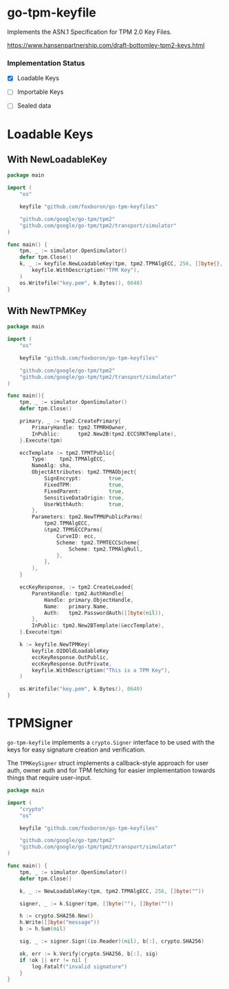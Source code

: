 go-tpm-keyfile
==============

Implements the ASN.1 Specification for TPM 2.0 Key Files.

https://www.hansenpartnership.com/draft-bottomley-tpm2-keys.html


### Implementation Status

- [x] Loadable Keys
- [ ] Importable Keys
- [ ] Sealed data


# Loadable Keys

## With NewLoadableKey

```go
package main

import (
	"os"

	keyfile "github.com/foxboron/go-tpm-keyfiles"

	"github.com/google/go-tpm/tpm2"
	"github.com/google/go-tpm/tpm2/transport/simulator"
)

func main() {
	tpm, _ := simulator.OpenSimulator()
	defer tpm.Close()
	k, _ := keyfile.NewLoadableKey(tpm, tpm2.TPMAlgECC, 256, []byte{},
		keyfile.WithDescription("TPM Key"),
	)
	os.Writefile("key.pem", k.Bytes(), 0640)
}
```

## With NewTPMKey

```go
package main

import (
	"os"

	keyfile "github.com/foxboron/go-tpm-keyfiles"

	"github.com/google/go-tpm/tpm2"
	"github.com/google/go-tpm/tpm2/transport/simulator"
)

func main(){
	tpm, _ := simulator.OpenSimulator()
	defer tpm.Close()

	primary, _ := tpm2.CreatePrimary{
		PrimaryHandle: tpm2.TPMRHOwner,
		InPublic:      tpm2.New2B(tpm2.ECCSRKTemplate),
	}.Execute(tpm)

	eccTemplate := tpm2.TPMTPublic{
		Type:    tpm2.TPMAlgECC,
		NameAlg: sha,
		ObjectAttributes: tpm2.TPMAObject{
			SignEncrypt:         true,
			FixedTPM:            true,
			FixedParent:         true,
			SensitiveDataOrigin: true,
			UserWithAuth:        true,
		},
		Parameters: tpm2.NewTPMUPublicParms(
			tpm2.TPMAlgECC,
			&tpm2.TPMSECCParms{
				CurveID: ecc,
				Scheme: tpm2.TPMTECCScheme{
					Scheme: tpm2.TPMAlgNull,
				},
			},
		),
	}

	eccKeyResponse, := tpm2.CreateLoaded{
		ParentHandle: tpm2.AuthHandle{
			Handle: primary.ObjectHandle,
			Name:   primary.Name,
			Auth:   tpm2.PasswordAuth([]byte(nil)),
		},
		InPublic: tpm2.New2BTemplate(&eccTemplate),
	}.Execute(tpm)

	k := keyfile.NewTPMKey(
		keyfile.OIDOldLoadableKey
		eccKeyResponse.OutPublic,
		eccKeyResponse.OutPrivate,
		keyfile.WithDescription("This is a TPM Key"),
	)

	os.Writefile("key.pem", k.Bytes(), 0640)
}
```


# TPMSigner

`go-tpm-keyfile` implements a `crypto.Signer` interface to be used with the keys
for easy signature creation and verification.

The `TPMKeySigner` struct implements a callback-style approach for user auth,
owner auth and for TPM fetching for easier implementation towards things that
require user-input.

```go
package main

import (
	"crypto"
	"os"

	keyfile "github.com/foxboron/go-tpm-keyfiles"

	"github.com/google/go-tpm/tpm2"
	"github.com/google/go-tpm/tpm2/transport/simulator"
)

func main() {
	tpm, _ := simulator.OpenSimulator()
	defer tpm.Close()

	k, _ := NewLoadableKey(tpm, tpm2.TPMAlgECC, 256, []byte(""))

	signer, _ := k.Signer(tpm, []byte(""), []byte(""))

	h := crypto.SHA256.New()
	h.Write([]byte("message"))
	b := h.Sum(nil)

	sig, _ := signer.Sign((io.Reader)(nil), b[:], crypto.SHA256)

	ok, err := k.Verify(crypto.SHA256, b[:], sig)
	if !ok || err != nil {
		log.Fatalf("invalid signature")
	}
}
```
